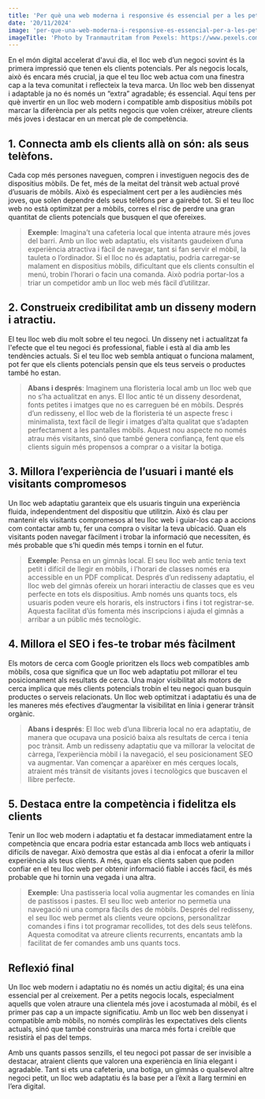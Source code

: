 ```yaml
---
title: 'Per què una web moderna i responsive és essencial per a les petites empreses'
date: '20/11/2024'
image: 'per-que-una-web-moderna-i-responsive-es-essencial-per-a-les-petites-empreses.jpg'
imageTitle: 'Photo by Tranmautritam from Pexels: https://www.pexels.com/photo/full-frame-shot-of-computer-326514/'
---
```


En el món digital accelerat d'avui dia, el lloc web d’un negoci sovint és la primera impressió que tenen els clients potencials. Per als negocis locals, això és encara més crucial, ja que el teu lloc web actua com una finestra cap a la teva comunitat i reflecteix la teva marca. Un lloc web ben dissenyat i adaptable ja no és només un “extra” agradable; és essencial. Aquí tens per què invertir en un lloc web modern i compatible amb dispositius mòbils pot marcar la diferència per als petits negocis que volen créixer, atreure clients més joves i destacar en un mercat ple de competència.

## 1. Connecta amb els clients allà on són: als seus telèfons.

Cada cop més persones naveguen, compren i investiguen negocis des de dispositius mòbils. De fet, més de la meitat del trànsit web actual prové d’usuaris de mòbils. Això és especialment cert per a les audiències més joves, que solen dependre dels seus telèfons per a gairebé tot. Si el teu lloc web no està optimitzat per a mòbils, corres el risc de perdre una gran quantitat de clients potencials que busquen el que ofereixes.

> **Exemple**: Imagina’t una cafeteria local que intenta atraure més joves del barri. Amb un lloc web adaptatiu, els visitants gaudeixen d’una experiència atractiva i fàcil de navegar, tant si fan servir el mòbil, la tauleta o l’ordinador. Si el lloc no és adaptatiu, podria carregar-se malament en dispositius mòbils, dificultant que els clients consultin el menú, trobin l’horari o facin una comanda. Això podria portar-los a triar un competidor amb un lloc web més fàcil d’utilitzar.

## 2. Construeix credibilitat amb un disseny modern i atractiu.

El teu lloc web diu molt sobre el teu negoci. Un disseny net i actualitzat fa l'efecte que el teu negoci és professional, fiable i està al dia amb les tendències actuals. Si el teu lloc web sembla antiquat o funciona malament, pot fer que els clients potencials pensin que els teus serveis o productes també ho estan.

> **Abans i després**: Imaginem una floristeria local amb un lloc web que no s’ha actualitzat en anys. El lloc antic té un disseny desordenat, fonts petites i imatges que no es carreguen bé en mòbils. Després d’un redisseny, el lloc web de la floristeria té un aspecte fresc i minimalista, text fàcil de llegir i imatges d’alta qualitat que s’adapten perfectament a les pantalles mòbils. Aquest nou aspecte no només atrau més visitants, sinó que també genera confiança, fent que els clients siguin més propensos a comprar o a visitar la botiga.

## 3. Millora l’experiència de l’usuari i manté els visitants compromesos

Un lloc web adaptatiu garanteix que els usuaris tinguin una experiència fluida, independentment del dispositiu que utilitzin. Això és clau per mantenir els visitants compromesos al teu lloc web i guiar-los cap a accions com contactar amb tu, fer una compra o visitar la teva ubicació. Quan els visitants poden navegar fàcilment i trobar la informació que necessiten, és més probable que s’hi quedin més temps i tornin en el futur.

> **Exemple**: Pensa en un gimnàs local. El seu lloc web antic tenia text petit i difícil de llegir en mòbils, i l’horari de classes només era accessible en un PDF complicat. Després d’un redisseny adaptatiu, el lloc web del gimnàs ofereix un horari interactiu de classes que es veu perfecte en tots els dispositius. Amb només uns quants tocs, els usuaris poden veure els horaris, els instructors i fins i tot registrar-se. Aquesta facilitat d’ús fomenta més inscripcions i ajuda el gimnàs a arribar a un públic més tecnològic.

## 4. Millora el SEO i fes-te trobar més fàcilment

Els motors de cerca com Google prioritzen els llocs web compatibles amb mòbils, cosa que significa que un lloc web adaptatiu pot millorar el teu posicionament als resultats de cerca. Una major visibilitat als motors de cerca implica que més clients potencials trobin el teu negoci quan busquin productes o serveis relacionats. Un lloc web optimitzat i adaptatiu és una de les maneres més efectives d’augmentar la visibilitat en línia i generar trànsit orgànic.

> **Abans i després**: El lloc web d’una llibreria local no era adaptatiu, de manera que ocupava una posició baixa als resultats de cerca i tenia poc trànsit. Amb un redisseny adaptatiu que va millorar la velocitat de càrrega, l’experiència mòbil i la navegació, el seu posicionament SEO va augmentar. Van començar a aparèixer en més cerques locals, atraient més trànsit de visitants joves i tecnològics que buscaven el llibre perfecte.

## 5. Destaca entre la competència i fidelitza els clients

Tenir un lloc web modern i adaptatiu et fa destacar immediatament entre la competència que encara podria estar estancada amb llocs web antiquats i difícils de navegar. Això demostra que estàs al dia i enfocat a oferir la millor experiència als teus clients. A més, quan els clients saben que poden confiar en el teu lloc web per obtenir informació fiable i accés fàcil, és més probable que hi tornin una vegada i una altra.

> **Exemple**: Una pastisseria local volia augmentar les comandes en línia de pastissos i pastes. El seu lloc web anterior no permetia una navegació ni una compra fàcils des de mòbils. Després del redisseny, el seu lloc web permet als clients veure opcions, personalitzar comandes i fins i tot programar recollides, tot des dels seus telèfons. Aquesta comoditat va atreure clients recurrents, encantats amb la facilitat de fer comandes amb uns quants tocs.

<div class="divider py-10"></div>

## Reflexió final

Un lloc web modern i adaptatiu no és només un actiu digital; és una eina essencial per al creixement. Per a petits negocis locals, especialment aquells que volen atraure una clientela més jove i acostumada al mòbil, és el primer pas cap a un impacte significatiu. Amb un lloc web ben dissenyat i compatible amb mòbils, no només compliràs les expectatives dels clients actuals, sinó que també construiràs una marca més forta i creïble que resistirà el pas del temps.

Amb uns quants passos senzills, el teu negoci pot passar de ser invisible a destacar, atraient clients que valoren una experiència en línia elegant i agradable. Tant si ets una cafeteria, una botiga, un gimnàs o qualsevol altre negoci petit, un lloc web adaptatiu és la base per a l’èxit a llarg termini en l’era digital.
